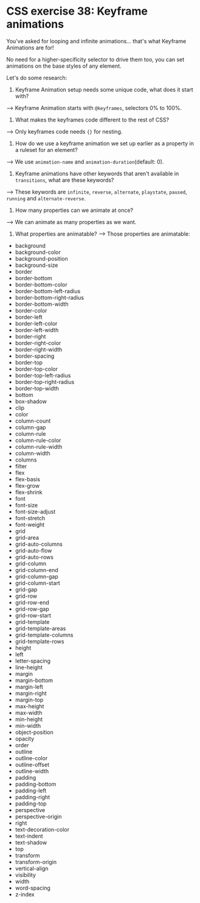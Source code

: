 # CSS exercise 38: Keyframe animations

You've asked for looping and infinite animations… that's what Keyframe Animations are for!

No need for a higher-specificity selector to drive them too, you can set animations on the base styles of any element.

Let's do some research:

1. Keyframe Animation setup needs some unique code, what does it start with?

--> Keyframe Animation starts with `@keyframes`, selectors 0% to 100%.

1. What makes the keyframes code different to the rest of CSS?

--> Only keyframes code needs `{}` for nesting.

1. How do we use a keyframe animation we set up earlier as a property in a ruleset for an element?

--> We use `animation-name` and `animation-duration`(default: 0).

1. Keyframe animations have other keywords that aren't available in `transitions`, what are these keywords?

--> These keywords are `infinite`, `reverse`, `alternate`, `playstate`, `paused`, `running` and `alternate-reverse`.

1. How many properties can we animate at once?

--> We can animate as many properties as we want.

1. What properties are animatable?
--> Those properties are animatable:
- background
- background-color
- background-position
- background-size
- border
- border-bottom
- border-bottom-color
- border-bottom-left-radius
- border-bottom-right-radius
- border-bottom-width
- border-color
- border-left
- border-left-color
- border-left-width
- border-right
- border-right-color
- border-right-width
- border-spacing
- border-top
- border-top-color
- border-top-left-radius
- border-top-right-radius
- border-top-width
- bottom
- box-shadow
- clip
- color
- column-count
- column-gap
- column-rule
- column-rule-color
- column-rule-width
- column-width
- columns
- filter
- flex
- flex-basis
- flex-grow
- flex-shrink
- font
- font-size
- font-size-adjust
- font-stretch
- font-weight
- grid
- grid-area
- grid-auto-columns
- grid-auto-flow
- grid-auto-rows
- grid-column
- grid-column-end
- grid-column-gap
- grid-column-start
- grid-gap
- grid-row
- grid-row-end
- grid-row-gap
- grid-row-start
- grid-template
- grid-template-areas
- grid-template-columns
- grid-template-rows
- height
- left
- letter-spacing
- line-height
- margin
- margin-bottom
- margin-left
- margin-right
- margin-top
- max-height
- max-width
- min-height
- min-width
- object-position
- opacity
- order
- outline
- outline-color
- outline-offset
- outline-width
- padding
- padding-bottom
- padding-left
- padding-right
- padding-top
- perspective
- perspective-origin
- right
- text-decoration-color
- text-indent
- text-shadow
- top
- transform
- transform-origin
- vertical-align
- visibility
- width
- word-spacing
- z-index


